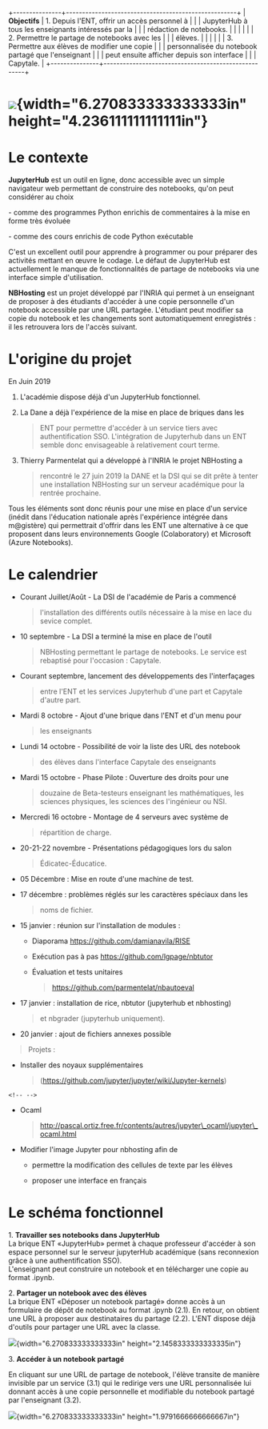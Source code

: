 +---------------+-----------------------------------------------------+
| **Objectifs** | 1\. Depuis l'ENT, offrir un accès personnel à       |
|               | JupyterHub à tous les enseignants intéressés par la |
|               | rédaction de notebooks.                             |
|               |                                                     |
|               | 2\. Permettre le partage de notebooks avec les      |
|               | élèves.                                             |
|               |                                                     |
|               | 3\. Permettre aux élèves de modifier une copie      |
|               | personnalisée du notebook partagé que l'enseignant  |
|               | peut ensuite afficher depuis son interface          |
|               | Capytale.                                           |
+---------------+-----------------------------------------------------+

![](media/image3.png){width="6.270833333333333in" height="4.236111111111111in"}
===============================================================================

Le contexte
===========

**JupyterHub** est un outil en ligne, donc accessible avec un simple
navigateur web permettant de construire des notebooks, qu'on peut
considérer au choix

\- comme des programmes Python enrichis de commentaires à la mise en
forme très évoluée

\- comme des cours enrichis de code Python exécutable

C'est un excellent outil pour apprendre à programmer ou pour préparer
des activités mettant en œuvre le codage. Le défaut de JupyterHub est
actuellement le manque de fonctionnalités de partage de notebooks via
une interface simple d'utilisation.

**NBHosting** est un projet développé par l'INRIA qui permet à un
enseignant de proposer à des étudiants d'accéder à une copie personnelle
d'un notebook accessible par une URL partagée. L'étudiant peut modifier
sa copie du notebook et les changements sont automatiquement enregistrés
: il les retrouvera lors de l'accès suivant.

L'origine du projet 
===================

En Juin 2019

1.  L'académie dispose déjà d'un JupyterHub fonctionnel.

2.  La Dane a déjà l'expérience de la mise en place de briques dans les
    > ENT pour permettre d'accéder à un service tiers avec
    > authentification SSO. L'intégration de Jupyterhub dans un ENT
    > semble donc envisageable à relativement court terme.

3.  Thierry Parmentelat qui a développé à l'INRIA le projet NBHosting a
    > rencontré le 27 juin 2019 la DANE et la DSI qui se dit prête à
    > tenter une installation NBHosting sur un serveur académique pour
    > la rentrée prochaine.

Tous les éléments sont donc réunis pour une mise en place d'un service
(inédit dans l'éducation nationale après l'expérience intégrée dans
m\@gistère) qui permettrait d'offrir dans les ENT une alternative à ce
que proposent dans leurs environnements Google (Colaboratory) et
Microsoft (Azure Notebooks).

Le calendrier
=============

-   Courant Juillet/Août - La DSI de l'académie de Paris a commencé
    > l'installation des différents outils nécessaire à la mise en lace
    > du sevice complet.

-   10 septembre - La DSI a terminé la mise en place de l'outil
    > NBHosting permettant le partage de notebooks. Le service est
    > rebaptisé pour l'occasion : Capytale.

-   Courant septembre, lancement des développements des l'interfaçages
    > entre l'ENT et les services Jupyterhub d'une part et Capytale
    > d'autre part.

-   Mardi 8 octobre - Ajout d\'une brique dans l'ENT et d'un menu pour
    > les enseignants

-   Lundi 14 octobre - Possibilité de voir la liste des URL des notebook
    > des élèves dans l'interface Capytale des enseignants

-   Mardi 15 octobre - Phase Pilote : Ouverture des droits pour une
    > douzaine de Beta-testeurs enseignant les mathématiques, les
    > sciences physiques, les sciences des l'ingénieur ou NSI.

-   Mercredi 16 octobre - Montage de 4 serveurs avec système de
    > répartition de charge.

-   20-21-22 novembre - Présentations pédagogiques lors du salon
    > Édicatec-Éducatice.

-   05 Décembre : Mise en route d'une machine de test.

-   17 décembre : problèmes réglés sur les caractères spéciaux dans les
    > noms de fichier.

-   15 janvier : réunion sur l'installation de modules :

    -   Diaporama https://github.com/damianavila/RISE

    -   Exécution pas à pas https://github.com/lgpage/nbtutor

    -   Évaluation et tests unitaires
        > https://github.com/parmentelat/nbautoeval

-   17 janvier : installation de rice, nbtutor (jupyterhub et nbhosting)
    > et nbgrader (jupyterhub uniquement).

-   20 janvier : ajout de fichiers annexes possible

> Projets :

-   Installer des noyaux supplémentaires
    > (https://github.com/jupyter/jupyter/wiki/Jupyter-kernels)

```{=html}
<!-- -->
```
-   Ocaml
    > http://pascal.ortiz.free.fr/contents/autres/jupyter\_ocaml/jupyter\_ocaml.html

-   Modifier l\'image Jupyter pour nbhosting afin de

    -   permettre la modification des cellules de texte par les élèves

    -   proposer une interface en français

Le schéma fonctionnel
=====================

1\. **Travailler ses notebooks dans JupyterHub**\
La brique ENT «JupyterHub» permet à chaque professeur d'accéder à son
espace personnel sur le serveur jupyterHub académique (sans reconnexion
grâce à une authentification SSO).\
L'enseignant peut construire un notebook et en télécharger une copie au
format .ipynb.

2\. **Partager un notebook avec des élèves**\
La brique ENT «Déposer un notebook partagé» donne accès à un formulaire
de dépôt de notebook au format .ipynb (2.1). En retour, on obtient une
URL à proposer aux destinataires du partage (2.2). L'ENT dispose déjà
d'outils pour partager une URL avec la classe.

![](media/image1.jpg){width="6.270833333333333in"
height="2.1458333333333335in"}

3\. **Accéder à un notebook partagé**

En cliquant sur une URL de partage de notebook, l'élève transite de
manière invisible par un service (3.1) qui le redirige vers une URL
personnalisée lui donnant accès à une copie personnelle et modifiable du
notebook partagé par l'enseignant (3.2).

![](media/image2.jpg){width="6.270833333333333in"
height="1.9791666666666667in"}

